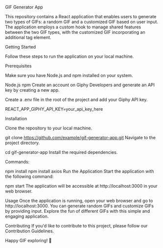 GIF Generator App 

This repository contains a React application that enables users to generate two types of GIFs: a random GIF and a customized GIF based on user input. The application employs a custom hook to manage shared features between the two GIF types, with the customized GIF incorporating an additional tag element.

Getting Started

Follow these steps to run the application on your local machine.

Prerequisites

Make sure you have Node.js and npm installed on your system.

Node.js
npm
Create an account on Giphy Developers and generate an API key by creating a new app.

Create a .env file in the root of the project and add your Giphy API key.

REACT_APP_GIPHY_API_KEY=your_api_key_here

Installation

Clone the repository to your local machine.

git clone https://github.com/example/gif-generator-app.git
Navigate to the project directory.


cd gif-generator-app
Install the required dependencies.

Commands:

npm install
npm install axios
Run the Application
Start the application with the following command:

npm start
The application will be accessible at http://localhost:3000 in your web browser.

Usage
Once the application is running, open your web browser and go to http://localhost:3000. You can generate random GIFs and customize GIFs by providing input. Explore the fun of different GIFs with this simple and engaging application.

Contributing
If you'd like to contribute to this project, please follow our Contribution Guidelines.


Happy GIF exploring! 🚀
